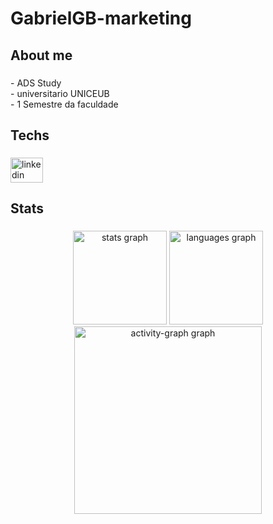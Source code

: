 # GabrielGB-marketing
<h2 align="left">About me</h2>

###

<p align="left">- ADS Study<br>- universitario UNICEUB<br>- 1 Semestre da faculdade</p>

###

<h2 align="left">Techs</h2>

###

<div align="left">
  <a href="www.linkedin.com/in/gabriel-barbosa-de-almeida-563342365" target="_blank">
    <img src="https://raw.githubusercontent.com/maurodesouza/profile-readme-generator/master/src/assets/icons/social/linkedin/default.svg" width="52" height="40" alt="linkedin logo"  />
  </a>
</div>

###

<h2 align="left">Stats</h2>

###

<div align="center">
  <img src="https://github-readme-stats.vercel.app/api?username=GabrielGB-markerting&hide_title=false&hide_rank=false&show_icons=true&include_all_commits=true&count_private=true&disable_animations=false&theme=gruvbox_light&locale=en&hide_border=false&order=1" height="150" alt="stats graph"  />
  <img src="https://github-readme-stats.vercel.app/api/top-langs?username=GabrielGB-markerting&locale=en&hide_title=false&layout=compact&card_width=320&langs_count=5&theme=gruvbox_light&hide_border=false&order=2" height="150" alt="languages graph"  />
  <img src="https://github-readme-activity-graph.vercel.app/graph?username=GabrielGB-markerting&radius=16&theme=gruvbox&area=true&order=5" height="300" alt="activity-graph graph"  />
</div>

###
